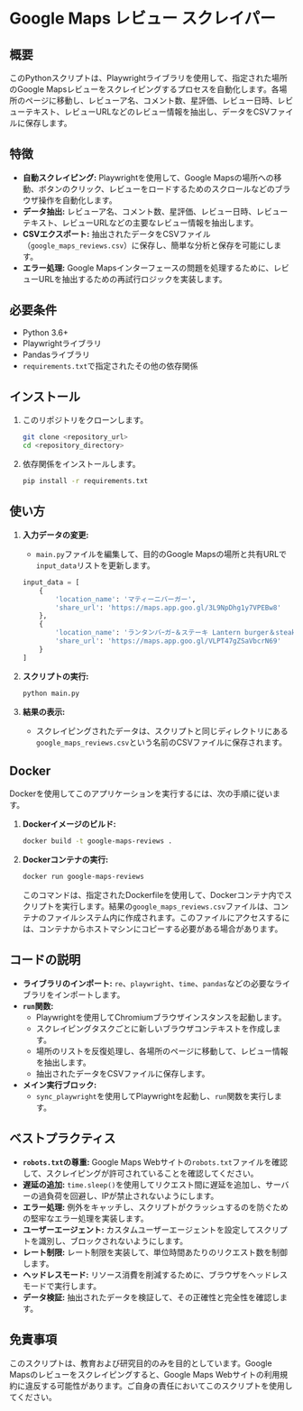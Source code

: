 # Google Maps レビュー スクレイパー

## 概要

このPythonスクリプトは、Playwrightライブラリを使用して、指定された場所のGoogle Mapsレビューをスクレイピングするプロセスを自動化します。各場所のページに移動し、レビューア名、コメント数、星評価、レビュー日時、レビューテキスト、レビューURLなどのレビュー情報を抽出し、データをCSVファイルに保存します。

## 特徴

-   **自動スクレイピング:** Playwrightを使用して、Google Mapsの場所への移動、ボタンのクリック、レビューをロードするためのスクロールなどのブラウザ操作を自動化します。
-   **データ抽出:** レビューア名、コメント数、星評価、レビュー日時、レビューテキスト、レビューURLなどの主要なレビュー情報を抽出します。
-   **CSVエクスポート:** 抽出されたデータをCSVファイル（`google_maps_reviews.csv`）に保存し、簡単な分析と保存を可能にします。
-   **エラー処理:** Google Mapsインターフェースの問題を処理するために、レビューURLを抽出するための再試行ロジックを実装します。

## 必要条件

-   Python 3.6+
-   Playwrightライブラリ
-   Pandasライブラリ
-   `requirements.txt`で指定されたその他の依存関係

## インストール

1.  このリポジトリをクローンします。

    ```bash
    git clone <repository_url>
    cd <repository_directory>
    ```

2.  依存関係をインストールします。

    ```bash
    pip install -r requirements.txt
    ```

## 使い方

1.  **入力データの変更:**
    -   `main.py`ファイルを編集して、目的のGoogle Mapsの場所と共有URLで`input_data`リストを更新します。

    ```python
    input_data = [
        {
            'location_name': 'マティーニバーガー',
            'share_url': 'https://maps.app.goo.gl/3L9NpDhg1y7VPEBw8'
        },
        {
            'location_name': 'ランタンバｰガｰ＆ステーキ Lantern burger＆steak',
            'share_url': 'https://maps.app.goo.gl/VLPT47gZSaVbcrN69'
        }
    ]
    ```

2.  **スクリプトの実行:**

    ```bash
    python main.py
    ```

3.  **結果の表示:**
    -   スクレイピングされたデータは、スクリプトと同じディレクトリにある`google_maps_reviews.csv`という名前のCSVファイルに保存されます。

## Docker

Dockerを使用してこのアプリケーションを実行するには、次の手順に従います。

1.  **Dockerイメージのビルド:**

    ```bash
    docker build -t google-maps-reviews .
    ```

2.  **Dockerコンテナの実行:**

    ```bash
    docker run google-maps-reviews
    ```

    このコマンドは、指定されたDockerfileを使用して、Dockerコンテナ内でスクリプトを実行します。結果の`google_maps_reviews.csv`ファイルは、コンテナのファイルシステム内に作成されます。このファイルにアクセスするには、コンテナからホストマシンにコピーする必要がある場合があります。

## コードの説明

-   **ライブラリのインポート:** `re`、`playwright`、`time`、`pandas`などの必要なライブラリをインポートします。
-   **`run`関数:**
    -   Playwrightを使用してChromiumブラウザインスタンスを起動します。
    -   スクレイピングタスクごとに新しいブラウザコンテキストを作成します。
    -   場所のリストを反復処理し、各場所のページに移動して、レビュー情報を抽出します。
    -   抽出されたデータをCSVファイルに保存します。
-   **メイン実行ブロック:**
    -   `sync_playwright`を使用してPlaywrightを起動し、`run`関数を実行します。

## ベストプラクティス

-   **`robots.txt`の尊重:** Google Maps Webサイトの`robots.txt`ファイルを確認して、スクレイピングが許可されていることを確認してください。
-   **遅延の追加:** `time.sleep()`を使用してリクエスト間に遅延を追加し、サーバーの過負荷を回避し、IPが禁止されないようにします。
-   **エラー処理:** 例外をキャッチし、スクリプトがクラッシュするのを防ぐための堅牢なエラー処理を実装します。
-   **ユーザーエージェント:** カスタムユーザーエージェントを設定してスクリプトを識別し、ブロックされないようにします。
-   **レート制限:** レート制限を実装して、単位時間あたりのリクエスト数を制御します。
-   **ヘッドレスモード:** リソース消費を削減するために、ブラウザをヘッドレスモードで実行します。
-   **データ検証:** 抽出されたデータを検証して、その正確性と完全性を確認します。

## 免責事項

このスクリプトは、教育および研究目的のみを目的としています。Google Mapsのレビューをスクレイピングすると、Google Maps Webサイトの利用規約に違反する可能性があります。ご自身の責任においてこのスクリプトを使用してください。
